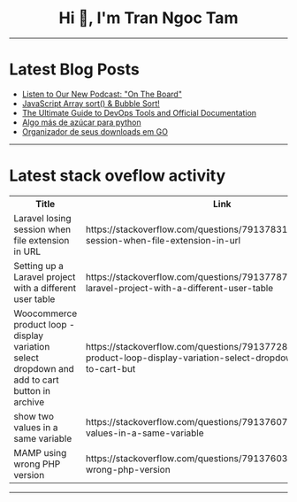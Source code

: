<h1 align="center">Hi 👋, I'm Tran Ngoc Tam</h1>

---

# Latest Blog Posts 
<!-- BLOG-POST-LIST:START -->
- [Listen to Our New Podcast: &quot;On The Board&quot;](https://dev.to/michaeltharrington/listen-to-our-new-podcast-on-the-board-5bnb)
- [JavaScript Array sort&lpar;&rpar; &amp; Bubble Sort!](https://dev.to/sudhanshu_developer/javascript-array-sort-bubble-sort-2nof)
- [The Ultimate Guide to DevOps Tools and Official Documentation](https://dev.to/prodevopsguytech/the-ultimate-guide-to-devops-tools-and-official-documentation-34n6)
- [Algo más de azúcar para python](https://dev.to/johnnatan_sandovalcardon/algo-mas-de-azucar-para-python-2g1g)
- [Organizador de seus downloads em GO](https://dev.to/ionnss/organizador-de-seus-downloads-em-go-2hp6)
<!-- BLOG-POST-LIST:END -->

---

# Latest stack oveflow activity
<table>
  <tr><th>Title</th><th>Link</th></tr>
  <!-- STACKOVERFLOW:START --><tr><td>Laravel losing session when file extension in URL</td><td>https://stackoverflow.com/questions/79137831/laravel-losing-session-when-file-extension-in-url</td></tr><tr><td>Setting up a Laravel project with a different user table</td><td>https://stackoverflow.com/questions/79137787/setting-up-a-laravel-project-with-a-different-user-table</td></tr><tr><td>Woocommerce product loop - display variation select dropdown and add to cart button in archive</td><td>https://stackoverflow.com/questions/79137728/woocommerce-product-loop-display-variation-select-dropdown-and-add-to-cart-but</td></tr><tr><td>show two values in a same variable</td><td>https://stackoverflow.com/questions/79137607/show-two-values-in-a-same-variable</td></tr><tr><td>MAMP using wrong PHP version</td><td>https://stackoverflow.com/questions/79137603/mamp-using-wrong-php-version</td></tr><!-- STACKOVERFLOW:END -->
</table>

---


